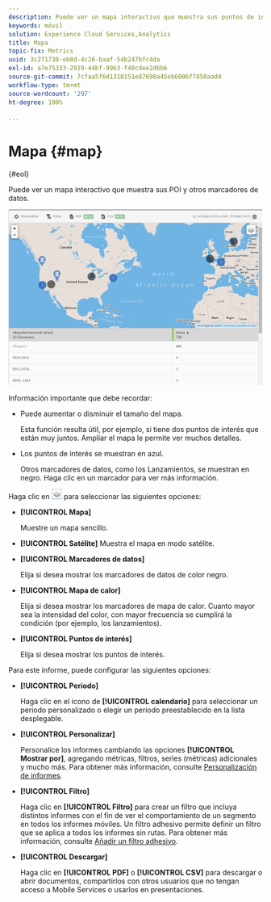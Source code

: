 ```yaml
---
description: Puede ver un mapa interactivo que muestra sus puntos de interés y otros marcadores de datos.
keywords: móvil
solution: Experience Cloud Services,Analytics
title: Mapa
topic-fix: Metrics
uuid: 3c271738-eb8d-4c26-baaf-54b247bfc4da
exl-id: a7e75333-2919-44bf-9963-f40cdee2d6b6
source-git-commit: 7cfaa5f6d1318151e87698a45eb6006f7850aad4
workflow-type: tm+mt
source-wordcount: '297'
ht-degree: 100%

---
```


# Mapa {#map}

{#eol}

Puede ver un mapa interactivo que muestra sus POI y otros marcadores de datos.

![](assets/map.png)

Información importante que debe recordar:

* Puede aumentar o disminuir el tamaño del mapa.

   Esta función resulta útil, por ejemplo, si tiene dos puntos de interés que están muy juntos. Ampliar el mapa le permite ver muchos detalles.
* Los puntos de interés se muestran en azul.

   Otros marcadores de datos, como los Lanzamientos, se muestran en negro. Haga clic en un marcador para ver más información.

Haga clic en ![capas](assets/map_layers.png) para seleccionar las siguientes opciones:

* **[!UICONTROL Mapa]**

   Muestre un mapa sencillo.

* **[!UICONTROL Satélite]** Muestra el mapa en modo satélite.

* **[!UICONTROL Marcadores de datos]**

   Elija si desea mostrar los marcadores de datos de color negro.

* **[!UICONTROL Mapa de calor]**

   Elija si desea mostrar los marcadores de mapa de calor. Cuanto mayor sea la intensidad del color, con mayor frecuencia se cumplirá la condición (por ejemplo, los lanzamientos).

* **[!UICONTROL Puntos de interés]**

   Elija si desea mostrar los puntos de interés.

Para este informe, puede configurar las siguientes opciones:

* **[!UICONTROL Periodo]**

   Haga clic en el icono de **[!UICONTROL calendario]** para seleccionar un periodo personalizado o elegir un periodo preestablecido en la lista desplegable.

* **[!UICONTROL Personalizar]**

   Personalice los informes cambiando las opciones **[!UICONTROL Mostrar por]**, agregando métricas, filtros, series (métricas) adicionales y mucho más. Para obtener más información, consulte [Personalización de informes](/help/using/usage/reports-customize/t-reports-customize.md).

* **[!UICONTROL Filtro]**

   Haga clic en **[!UICONTROL Filtro]** para crear un filtro que incluya distintos informes con el fin de ver el comportamiento de un segmento en todos los informes móviles. Un filtro adhesivo permite definir un filtro que se aplica a todos los informes sin rutas. Para obtener más información, consulte [Añadir un filtro adhesivo](/help/using/usage/reports-customize/t-sticky-filter.md).

* **[!UICONTROL Descargar]**

   Haga clic en **[!UICONTROL PDF]** o **[!UICONTROL CSV]** para descargar o abrir documentos, compartirlos con otros usuarios que no tengan acceso a Mobile Services o usarlos en presentaciones.

